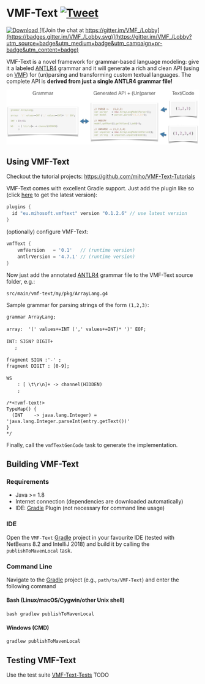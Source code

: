 # VMF-Text [![Tweet](https://img.shields.io/twitter/url/http/shields.io.svg?style=social)](https://twitter.com/intent/tweet?text=VMF-Text:%20The%20new%20framework%20for%20grammar-based%20language%20modeling!&url=https://github.com/miho/VMF-Text&via=mihosoft&hashtags=vmftext,vmf,antlr4,java,mdd,developers)

[ ![Download](https://api.bintray.com/packages/miho/VMF/VMF-Text/images/download.svg) ](https://bintray.com/miho/VMF/VMF-Text/_latestVersion)[![Join the chat at https://gitter.im/VMF_/Lobby](https://badges.gitter.im/VMF_/Lobby.svg)](https://gitter.im/VMF_/Lobby?utm_source=badge&utm_medium=badge&utm_campaign=pr-badge&utm_content=badge)

VMF-Text is a novel framework for grammar-based language modeling: give it a labeled [ANTLR4](https://github.com/antlr/antlr4) grammar and it will generate a rich and clean API (using on [VMF](https://github.com/miho/VMF)) for (un)parsing and transforming custom textual languages. The complete API is **derived from just a single ANTLR4 grammar file!**

<img src="resources/img/vmf-text-01.jpg">

## Using VMF-Text

Checkout the tutorial projects: https://github.com/miho/VMF-Text-Tutorials

VMF-Text comes with excellent Gradle support. Just add the plugin like so (click [here](https://plugins.gradle.org/plugin/eu.mihosoft.vmftext) to get the latest version):

```gradle
plugins {
  id "eu.mihosoft.vmftext" version "0.1.2.6" // use latest version
}
```
(optionally) configure VMF-Text:

```gradle
vmfText {
    vmfVersion   = '0.1'   // (runtime version)
    antlrVersion = '4.7.1' // (runtime version)
}
```

Now just add the annotated [ANTLR4](https://github.com/antlr/antlr4) grammar file to the VMF-Text source folder, e.g.: 

```
src/main/vmf-text/my/pkg/ArrayLang.g4
```

Sample grammar for parsing strings of the form `(1,2,3)`:

```antlr
grammar ArrayLang;

array:  '(' values+=INT (',' values+=INT)* ')' EOF;

INT: SIGN? DIGIT+
   ;

fragment SIGN :'-' ;
fragment DIGIT : [0-9];

WS
    : [ \t\r\n]+ -> channel(HIDDEN)
    ;

/*<!vmf-text!>
TypeMap() {
  (INT    -> java.lang.Integer) = 'java.lang.Integer.parseInt(entry.getText())'
}
*/
```

Finally, call the `vmfTextGenCode` task to generate the implementation.

## Building VMF-Text

### Requirements

- Java >= 1.8
- Internet connection (dependencies are downloaded automatically)
- IDE: [Gradle](http://www.gradle.org/) Plugin (not necessary for command line usage)

### IDE

Open the `VMF-Text` [Gradle](http://www.gradle.org/) project in your favourite IDE (tested with NetBeans 8.2 and IntelliJ 2018) and build it
by calling the `publishToMavenLocal` task.

### Command Line

Navigate to the [Gradle](http://www.gradle.org/) project (e.g., `path/to/VMF-Text`) and enter the following command

#### Bash (Linux/macOS/Cygwin/other Unix shell)

    bash gradlew publishToMavenLocal
    
#### Windows (CMD)

    gradlew publishToMavenLocal

## Testing VMF-Text

Use the test suite [VMF-Text-Tests](https://github.com/miho/VMF-Text-Tests)  TODO
